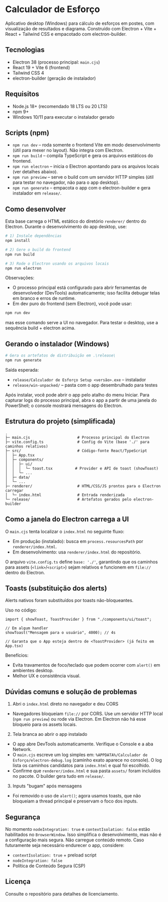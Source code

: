 # Calculador de Esforço

Aplicativo desktop (Windows) para cálculo de esforços em postes, com visualização de resultados e diagrama. Construído com Electron + Vite + React + Tailwind CSS e empacotado com electron-builder.

## Tecnologias

- Electron 38 (processo principal: `main.cjs`)
- React 19 + Vite 6 (frontend)
- Tailwind CSS 4
- electron-builder (geração de instalador)

## Requisitos

- Node.js 18+ (recomendado 18 LTS ou 20 LTS)
- npm 9+
- Windows 10/11 para executar o instalador gerado

## Scripts (npm)

- `npm run dev` – roda somente o frontend Vite em modo desenvolvimento (útil para mexer no layout). Não integra com Electron.
- `npm run build` – compila TypeScript e gera os arquivos estáticos do frontend.
- `npm run electron` – inicia o Electron apontando para os arquivos locais (ver detalhes abaixo).
- `npm run preview` – serve o build com um servidor HTTP simples (útil para testar no navegador, não para o app desktop).
- `npm run generate` – empacota o app com o electron-builder e gera instalador em `release/`.

## Como desenvolver

Esta base carrega o HTML estático do diretório `renderer/` dentro do Electron. Durante o desenvolvimento do app desktop, use:

```powershell
# 1) Instale dependências
npm install

# 2) Gere o build do frontend
npm run build

# 3) Rode o Electron usando os arquivos locais
npm run electron
```

Observações:
- O processo principal está configurado para abrir ferramentas de desenvolvedor (DevTools) automaticamente; isso facilita debugar telas em branco e erros de runtime.
- Em dev puro do frontend (sem Electron), você pode usar:

```powershell
npm run dev
```

mas esse comando serve a UI no navegador. Para testar o desktop, use a sequência build + electron acima.

## Gerando o instalador (Windows)

```powershell
# Gera os artefatos de distribuição em .\release\
npm run generate
```

Saída esperada:
- `release/Calculador de Esforço Setup <versão>.exe` – instalador
- `release/win-unpacked/` – pasta com o app desembrulhado para testes

Após instalar, você pode abrir o app pelo atalho do menu Iniciar. Para capturar logs do processo principal, abra o app a partir de uma janela do PowerShell; o console mostrará mensagens do Electron.

## Estrutura do projeto (simplificada)

```
.
├─ main.cjs                     # Processo principal do Electron
├─ vite.config.ts               # Config do Vite (base './' para caminhos relativos)
├─ src/                         # Código-fonte React/TypeScript
│  ├─ App.tsx
│  ├─ components/
│  │  ├─ ui/
│  │  │  └─ toast.tsx          # Provider e API de toast (showToast)
│  │  └─ ...
│  ├─ data/
│  └─ ...
├─ renderer/                    # HTML/CSS/JS prontos para o Electron carregar
│  └─ index.html                # Entrada renderizada
└─ release/                     # Artefatos gerados pelo electron-builder
```

## Como a janela do Electron carrega a UI

O `main.cjs` tenta localizar o `index.html` no seguinte fluxo:

- Em produção (instalado): busca em `process.resourcesPath` por `renderer/index.html`.
- Em desenvolvimento: usa `renderer/index.html` do repositório.

O arquivo `vite.config.ts` define `base: './'`, garantindo que os caminhos para assets (`<link>`/`<script>`) sejam relativos e funcionem em `file://` dentro do Electron.

## Toasts (substituição dos alerts)

Alerts nativos foram substituídos por toasts não-bloqueantes.

Uso no código:

```tsx
import { showToast, ToastProvider } from "./components/ui/toast";

// Em algum handler
showToast("Mensagem para o usuário", 4000); // 4s

// Garanta que o App esteja dentro de <ToastProvider> (já feito em App.tsx)
```

Benefícios:
- Evita travamentos de foco/teclado que podem ocorrer com `alert()` em ambientes desktop.
- Melhor UX e consistência visual.

## Dúvidas comuns e solução de problemas

1) Abri o `index.html` direto no navegador e deu CORS
- Navegadores bloqueiam `file://` por CORS. Use um servidor HTTP local (`npm run preview`) ou rode via Electron. Em Electron não há esse bloqueio para os assets locais.

2) Tela branca ao abrir o app instalado
- O app abre DevTools automaticamente. Verifique o Console e a aba Network.
- O `main.cjs` escreve um log simples em: `%APPDATA%/Calculador de Esforço/electron-debug.log` (caminho exato aparece no console). O log lista os caminhos candidatos para `index.html` e qual foi escolhido.
- Confirme que `renderer/index.html` e sua pasta `assets/` foram incluídos no pacote. O builder gera tudo em `release/`.

3) Inputs "bugam" após mensagens
- Foi removido o uso de `alert()`; agora usamos toasts, que não bloqueiam a thread principal e preservam o foco dos inputs.

## Segurança

No momento `nodeIntegration: true` e `contextIsolation: false` estão habilitados no `BrowserWindow`. Isso simplifica o desenvolvimento, mas não é a configuração mais segura. Não carregue conteúdo remoto. Caso futuramente seja necessário endurecer o app, considere:

- `contextIsolation: true` + preload script
- `nodeIntegration: false`
- Política de Conteúdo Segura (CSP)

## Licença

Consulte o repositório para detalhes de licenciamento.

